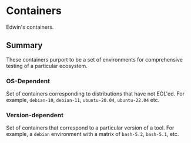 # Containers

Edwin's containers.

## Summary

These containers purport to be a set of environments for comprehensive testing of a particular ecosystem.

### OS-Dependent

Set of containers corresponding to distributions that have not EOL'ed. For example, `debian-10`, `debian-11`, `ubuntu-20.04`, `ubuntu-22.04` etc.

### Version-dependent

Set of containers that correspond to a particular version of a tool. For example, a `debian` environment with a matrix of `bash-5.2`, `bash-5.1`, etc.
